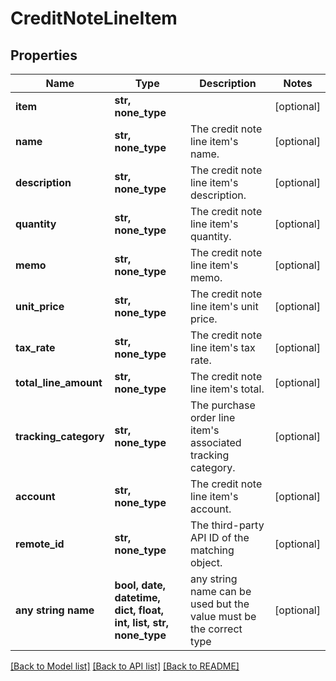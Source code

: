 # CreditNoteLineItem


## Properties
Name | Type | Description | Notes
------------ | ------------- | ------------- | -------------
**item** | **str, none_type** |  | [optional] 
**name** | **str, none_type** | The credit note line item&#39;s name. | [optional] 
**description** | **str, none_type** | The credit note line item&#39;s description. | [optional] 
**quantity** | **str, none_type** | The credit note line item&#39;s quantity. | [optional] 
**memo** | **str, none_type** | The credit note line item&#39;s memo. | [optional] 
**unit_price** | **str, none_type** | The credit note line item&#39;s unit price. | [optional] 
**tax_rate** | **str, none_type** | The credit note line item&#39;s tax rate. | [optional] 
**total_line_amount** | **str, none_type** | The credit note line item&#39;s total. | [optional] 
**tracking_category** | **str, none_type** | The purchase order line item&#39;s associated tracking category. | [optional] 
**account** | **str, none_type** | The credit note line item&#39;s account. | [optional] 
**remote_id** | **str, none_type** | The third-party API ID of the matching object. | [optional] 
**any string name** | **bool, date, datetime, dict, float, int, list, str, none_type** | any string name can be used but the value must be the correct type | [optional]

[[Back to Model list]](../README.md#documentation-for-models) [[Back to API list]](../README.md#documentation-for-api-endpoints) [[Back to README]](../README.md)


